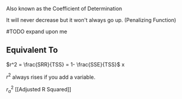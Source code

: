 Also known as the Coefficient of Determination

It will never decrease but it won't always go up. (Penalizing Function)


#TODO expand upon me


## Equivalent To
$r^2 = \frac{SRR}{TSS} = 1- \frac{SSE}{TSS}$ 
x

$r^2$ always rises if you add a variable.

$r^2_a$ [[Adjusted R Squared]]